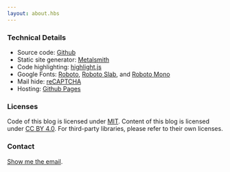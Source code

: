 ```yaml
---
layout: about.hbs
---
```


### Technical Details
- Source code: [Github](https://github.com/zzpxyx/blog/)
- Static site generator: [Metalsmith](http://www.metalsmith.io/)
- Code highlighting: [highlight.js](https://highlightjs.org/)
- Google Fonts: [Roboto](https://www.google.com/fonts/specimen/Roboto), [Roboto Slab](https://www.google.com/fonts/specimen/Roboto+Slab), and [Roboto Mono](https://www.google.com/fonts/specimen/Roboto+Mono)
- Mail hide: [reCAPTCHA](https://www.google.com/recaptcha/admin#mailhide)
- Hosting: [Github Pages](https://pages.github.com/)

### Licenses
Code of this blog is licensed under [MIT](https://opensource.org/licenses/MIT/). Content of this blog is licensed under [CC BY 4.0](http://creativecommons.org/licenses/by/4.0/). For third-party libraries, please refer to their own licenses.

### Contact
[Show me the email](http://www.google.com/recaptcha/mailhide/d?k=01BMz6chkSsvCuT4o0Cq_80Q==&c=VuaJX8eRMFU_BWXaYBeY2g==).
